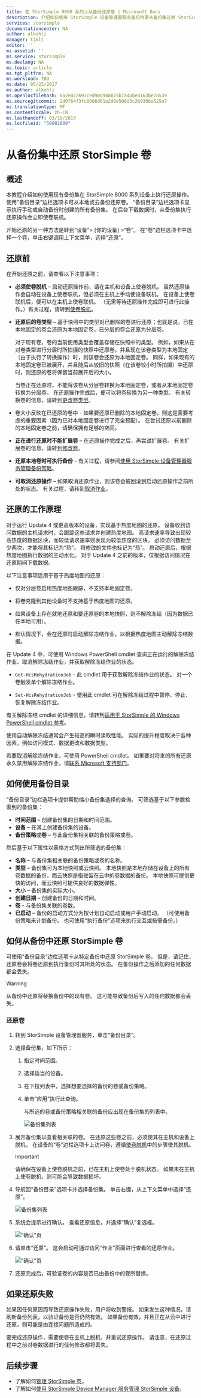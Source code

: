 ```yaml
---
title: 在 StorSimple 8000 系列上从备份还原卷 | Microsoft Docs
description: 介绍如何使用 StorSimple 设备管理器服务备份目录从备份集还原 StorSimple 卷。
services: storsimple
documentationcenter: NA
author: alkohli
manager: timlt
editor: ''
ms.assetid: ''
ms.service: storsimple
ms.devlang: NA
ms.topic: article
ms.tgt_pltfrm: NA
ms.workload: TBD
ms.date: 05/23/2017
ms.author: alkohli
ms.openlocfilehash: 6a2e022697ced90d968075b7a4abe4163be7a539
ms.sourcegitcommit: 2d0fb4f3fc8086d61e2d8e506d5c2b930ba525a7
ms.translationtype: MT
ms.contentlocale: zh-CN
ms.lasthandoff: 03/18/2019
ms.locfileid: "58082800"
---
```

# <a name="restore-a-storsimple-volume-from-a-backup-set"></a>从备份集中还原 StorSimple 卷

## <a name="overview"></a>概述

本教程介绍如何使用现有备份集在 StorSimple 8000 系列设备上执行还原操作。 使用“备份目录”边栏选项卡可从本地或云备份还原卷。 “备份目录”边栏选项卡显示执行手动或自动备份时创建的所有备份集。 在后台下载数据时，从备份集执行还原操作会立即使卷联机。

开始还原的另一种方法是转到“设备”> [你的设备] >“卷”。 在“卷”边栏选项卡中选择一个卷，单击右键调用上下文菜单，选择“还原”。

## <a name="before-you-restore"></a>还原前

在开始还原之前，请查看以下注意事项：

* **必须使卷脱机** – 启动还原操作前，请在主机和设备上使卷脱机。 虽然还原操作会自动在设备上使卷联机，但必须在主机上手动使设备联机。 在设备上使卷联机后，便可以在主机上使卷联机。 （无需等待还原操作完成即可进行此操作。）有关过程，请转到[使卷脱机](storsimple-8000-manage-volumes-u2.md#take-a-volume-offline)。

* **还原后的卷类型** – 基于快照中的类型对已删除的卷进行还原；也就是说，已在本地固定的卷会还原为本地固定卷，已分层的卷会还原为分层卷。

    对于现有卷，卷的当前使用类型会覆盖存储在快照中的类型。 例如，如果从在对卷类型进行分层时所拍摄的快照中还原卷，并且现在该卷类型为本地固定（由于执行了转换操作）时，则该卷会还原为本地固定卷。 同样，如果现有的本地固定卷已被展开，并且随后从较旧的快照（在该卷较小时所拍摄）中还原时，则还原的卷将保留当前展开后的大小。

    当卷正在还原时，不能将该卷从分层卷转换为本地固定卷，或者从本地固定卷转换为分层卷。 在还原操作完成后，便可以将卷转换为另一种类型。 有关转换卷的信息，请转到[更改卷类型](storsimple-8000-manage-volumes-u2.md#change-the-volume-type)。 

* 卷大小反映在已还原的卷中 - 如果要还原已删除的本地固定卷，则这是需要考虑的重要因素（因为已对本地固定卷进行了完全预配）。 在尝试还原以前删除的本地固定卷之前，请确保拥有足够的空间。

* **正在进行还原时不能扩展卷** – 在还原操作完成之后，再尝试扩展卷。 有关扩展卷的信息，请转到[修改卷](storsimple-8000-manage-volumes-u2.md#modify-a-volume)。

* **还原本地卷时可执行备份** – 有关过程，请参阅[使用 StorSimple 设备管理器服务管理备份策略](storsimple-8000-manage-backup-policies-u2.md)。

* **可取消还原操作** – 如果取消还原作业，则该卷会被回滚到启动还原操作之前所处的状态。 有关过程，请转到[取消作业](storsimple-8000-manage-jobs-u2.md#cancel-a-job)。

## <a name="how-does-restore-work"></a>还原的工作原理

对于运行 Update 4 或更高版本的设备，实现基于热度地图的还原。 设备收到访问数据的主机请求时，会跟踪这些请求并创建热度地图。 高请求速率导致出现较高热度的数据区块，而较低请求速率则表现为较低热度的区块。 必须访问数据至少两次，才能将其标记为“热”。 将修改的文件也标记为“热”。 启动还原后，根据热度地图执行数据的主动水化。 对于 Update 4 之前的版本，仅根据访问情况在还原期间下载数据。

以下注意事项适用于基于热度地图的还原：

* 仅对分层卷启用热度地图跟踪，不支持本地固定卷。

* 将卷克隆到其他设备时不支持基于热度地图的还原。 

* 如果设备上存在就地还原和要还原卷的本地快照，则不解除冻结（因为数据已在本地可用）。 

* 默认情况下，会在还原时启动解除冻结作业，以根据热度地图主动解除冻结数据。 

在 Update 4 中，可使用 Windows PowerShell cmdlet 查询正在运行的解除冻结作业、取消解除冻结作业，并获取解除冻结作业的状态。

* `Get-HcsRehydrationJob` - 此 cmdlet 用于获取解除冻结作业的状态。 对一个卷触发单个解除冻结作业。

* `Set-HcsRehydrationJob` - 使用此 cmdlet 可在解除冻结过程中暂停、停止、恢复解除冻结作业。

有关解除冻结 cmdlet 的详细信息，请转到[适用于 StorSimple 的 Windows PowerShell cmdlet 参考](https://technet.microsoft.com/library/dn688168.aspx)。

使用自动解除冻结通常会产生较高的瞬时读取性能。 实际的提升程度取决于各种因素，例如访问模式、数据更改和数据类型。 

若要取消解除冻结作业，可使用 PowerShell cmdlet。 如果要对将来的所有还原永久禁用解除冻结作业，请[联系 Microsoft 支持部门](storsimple-8000-contact-microsoft-support.md)。

## <a name="how-to-use-the-backup-catalog"></a>如何使用备份目录

“备份目录”边栏选项卡提供帮助缩小备份集选择的查询。 可筛选基于以下参数检索到的备份集：

* **时间范围** – 创建备份集的日期和时间范围。
* **设备** – 在其上创建备份集的设备。
* **备份策略**或**卷** – 与此备份集相关联的备份策略或卷。

然后基于以下属性以表格方式列出所筛选的备份集：

* **名称** – 与备份集相关联的备份策略或卷的名称。
* **类型** – 备份集可为本地快照或云快照。 本地快照是本地存储在设备上的所有卷数据的备份，而云快照是指驻留在云中的卷数据的备份。 本地快照可提供更快的访问，而云快照可提供良好的数据弹性。
* **大小** – 备份集的实际大小。
* **创建日期** – 创建备份的日期和时间。 
* **卷** - 与备份集关联的卷数。
* **已启动** – 备份的启动方式分为按计划自动启动或用户手动启动。 （可使用备份策略来计划备份。 也可使用“执行备份”选项来执行交互或按需备份。）

## <a name="how-to-restore-your-storsimple-volume-from-a-backup"></a>如何从备份中还原 StorSimple 卷

可使用“备份目录”边栏选项卡从特定备份中还原 StorSimple 卷。 但是，请记住，还原卷会将卷还原到执行备份时其所处的状态。 在备份操作之后添加的任何数据都会丢失。

> [!WARNING]
> 从备份中还原将替换备份中的现有卷。 这可能导致备份后写入的任何数据都会丢失。


### <a name="to-restore-your-volume"></a>还原卷
1. 转到 StorSimple 设备管理器服务，单击“备份目录”。

2. 选择备份集，如下所示：
   
   1. 指定时间范围。
   2. 选择适当的设备。
   3. 在下拉列表中，选择想要选择的备份的卷或备份策略。
   4. 单击“应用”执行此查询。

      与所选的卷或备份策略相关联的备份应出现在备份集的列表中。
   
      ![备份集列表](./media/storsimple-8000-restore-from-backup-set-u2/bucatalog.png)     
     
3. 展开备份集以查看相关联的卷。 在还原这些卷之前，必须使其在主机和设备上脱机。 在设备的“卷”边栏选项卡上访问卷，遵循[使卷脱机](storsimple-8000-manage-volumes-u2.md#take-a-volume-offline)中的步骤使其脱机。
   
   > [!IMPORTANT]
   > 请确保在设备上使卷脱机之前，已在主机上使卷处于脱机状态。 如果未在主机上使卷脱机，则可能会导致数据损坏。
   
4. 导航回“备份目录”选项卡并选择备份集。 单击右键，从上下文菜单中选择“还原”。

    ![备份集列表](./media/storsimple-8000-restore-from-backup-set-u2/restorebu1.png)

5. 系统会提示进行确认。 查看还原信息，并选择“确认”复选框。
   
    ![“确认”页](./media/storsimple-8000-restore-from-backup-set-u2/restorebu2.png)

7. 请单击“还原”。 这会启动可通过访问“作业”页面进行查看的还原作业。

   ![“确认”页](./media/storsimple-8000-restore-from-backup-set-u2/restorebu5.png)

8. 还原完成后，可验证卷的内容是否已由备份中的卷所替换。


## <a name="if-the-restore-fails"></a>如果还原失败

如果因任何原因而导致还原操作失败，用户将收到警报。 如果发生这种情况，请刷新备份列表，以验证备份是否仍然有效。 如果备份有效，并且正在从云中进行还原，则可能是由连接问题所造成的。

要完成还原操作，需要使卷在主机上脱机，并重试还原操作。 请注意，在还原过程中之前对卷数据进行的任何修改都将丢失。

## <a name="next-steps"></a>后续步骤
* 了解如何[管理 StorSimple 卷](storsimple-8000-manage-volumes-u2.md)。
* 了解如何[使用 StorSimple Device Manager 服务管理 StorSimple 设备](storsimple-8000-manager-service-administration.md)。

